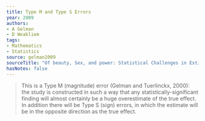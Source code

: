 ```yaml
---
title: Type M and Type S Errors
year: 2009
authors:
- A Gelman
- D Weakliem
tags:
- Mathematics
- Statistics
source: gelman2009
sourceTitle: "Of beauty, Sex, and power: Statistical Challenges in Estimating Small Effects"
hasNotes: false
---
```


> This is a Type M (magnitude) error (Gelman and Tuerlinckx, 2000):
>   the study is constructed in such a way that any statistically-significant finding will almost certainly be
>   a huge overestimate of the true effect.
> In addition there will be Type S (sign) errors,
>   in which the estimate will be in the opposite direction as the true effect.

